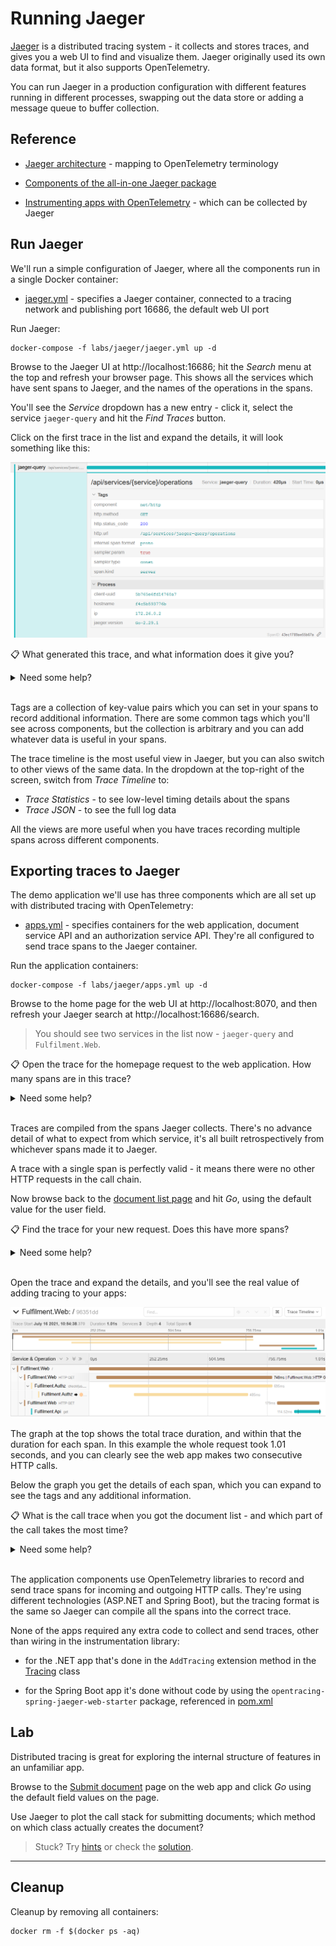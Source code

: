 # Running Jaeger

[Jaeger](https://www.jaegertracing.io) is a distributed tracing system - it collects and stores traces, and gives you a web UI to find and visualize them. Jaeger originally used its own data format, but it also supports OpenTelemetry.

You can run Jaeger in a production configuration with different features running in different processes, swapping out the data store or adding a message queue to buffer collection. 

## Reference

- [Jaeger architecture](https://www.jaegertracing.io/docs/1.24/architecture/) - mapping to OpenTelemetry terminology

- [Components of the all-in-one Jaeger package](https://www.jaegertracing.io/docs/1.24/getting-started/#all-in-one)

- [Instrumenting apps with OpenTelemetry](https://opentelemetry.io/docs/concepts/instrumenting/) - which can be collected by Jaeger 

## Run Jaeger

We'll run a simple configuration of Jaeger, where all the components run in a single Docker container:

- [jaeger.yml](./jaeger.yml) - specifies a Jaeger container, connected to a tracing network and publishing port 16686, the default web UI port

Run Jaeger:

```
docker-compose -f labs/jaeger/jaeger.yml up -d
```

Browse to the Jaeger UI at http://localhost:16686; hit the _Search_ menu at the top and refresh your browser page. This shows all the services which have sent spans to Jaeger, and the names of the operations in the spans.

You'll see the _Service_ dropdown has a new entry - click it, select the service `jaeger-query` and hit the _Find Traces_ button.

Click on the first trace in the list and expand the details, it will look something like this:

![](../../img/jaeger-query-span.png)

📋 What generated this trace, and what information does it give you?

<details>
  <summary>Need some help?</summary>

Jaeger records traces **itself** - we're seeing the call to the API from the web UI, to list the operations that have been stored.

There's a single span in the trace, so we can see that the API responds without making any further HTTP calls.

The span records tags which are very similar to the ones we've seen from the [tracing lab](../tracing/README.md) exercises, things like:

- http.method: GET
- http.status_code: 200
- span.kind: server

</details><br/>

Tags are a collection of key-value pairs which you can set in your spans to record additional information. There are some common tags which you'll see across components, but the collection is arbitrary and you can add whatever data is useful in your spans.

The trace timeline is the most useful view in Jaeger, but you can also switch to other views of the same data. In the dropdown at the top-right of the screen, switch from _Trace Timeline_ to:

- _Trace Statistics_ - to see low-level timing details about the spans
- _Trace JSON_ - to see the full log data

All the views are more useful when you have traces recording multiple spans across different components.

## Exporting traces to Jaeger

The demo application we'll use has three components which are all set up with distributed tracing with OpenTelemetry:

- [apps.yml](./apps.yml) - specifies containers for the web application, document service API and an authorization service API. They're all configured to send trace spans to the Jaeger container.

Run the application containers:

```
docker-compose -f labs/jaeger/apps.yml up -d
```

Browse to the home page for the web UI at http://localhost:8070, and then refresh your Jaeger search at http://localhost:16686/search.

> You should see two services in the list now - `jaeger-query` and `Fulfilment.Web`.

📋 Open the trace for the homepage request to the web application. How many spans are in this trace?

<details>
  <summary>Need some help?</summary>

In the search UI set the _Service_ to `Fulfilment.Web` and the _Operation_ to `/`. Click _Find Traces_ and you should see a single result.

Open that trace and expand the details. There's just one span which is the server response to your browser request.

</details><br/>

Traces are compiled from the spans Jaeger collects. There's no advance detail of what to expect from which service, it's all built retrospectively from whichever spans made it to Jaeger.

A trace with a single span is perfectly valid - it means there were no other HTTP requests in the call chain.

Now browse back to the [document list page](http://localhost:8070/) and hit _Go_, using the default value for the user field.

📋 Find the trace for your new request. Does this have more spans?

<details>
  <summary>Need some help?</summary>

In Jaeger search you'll see a lot more services. We still want ` Fulfilment.Web` but it's not always clear which operation you want, so you can select _all_ for the operation and hit _Find Traces_.

The one you want is listed with multiple spans from multiple services.

</details><br/>

Open the trace and expand the details, and you'll see the real value of adding tracing to your apps:

![](../../img/jaeger-web-trace.png)

The graph at the top shows the total trace duration, and within that the duration for each span. In this example the whole request took 1.01 seconds, and you can clearly see the web app makes two consecutive HTTP calls.

Below the graph you get the details of each span, which you can expand to see the tags and any additional information.

📋 What is the call trace when you got the document list - and which part of the call takes the most time?

<details>
  <summary>Need some help?</summary>

Expand all the spans and you'll see a lot of detail:

- the web app receives a POST request from the user clicking the button
    - this is the topmost span, which is a server response to the client

- the web app calls the authorization service
    - there are two spans here because both components capture traces - the client call from the web app, and the server response from the authorization service

- the authorization service calls an external web address (my blog, actually)
    - just a single span here, the client call from the authorization service, because we don't get trace details from the blog server

- the web app calls the document service
    - two spans again here as both components record trace spans, the client call from the web server and the server call from the API server

The longest call in the chain is the external request to https://blog.sixeyed.com.

</details><br/>

The application components use OpenTelemetry libraries to record and send trace spans for incoming and outgoing HTTP calls. They're using different technologies (ASP.NET and Spring Boot), but the tracing format is the same so Jaeger can compile all the spans into the correct trace.

None of the apps required any extra code to collect and send traces, other than wiring in the instrumentation library:

- for the .NET app that's done in the `AddTracing` extension method in the [Tracing](../../src/fulfilment-frontend/Fulfilment.Core/Services/Tracing.cs) class

- for the Spring Boot app it's done without code by using the `opentracing-spring-jaeger-web-starter` package, referenced in [pom.xml](../../src/fulfilment-api/pom.xml)

## Lab

Distributed tracing is great for exploring the internal structure of features in an unfamiliar app. 

Browse to the [Submit document](http://localhost:8070/Submit) page on the web app and click _Go_ using the default field values on the page.

Use Jaeger to plot the call stack for submitting documents; which method on which class actually creates the document?

> Stuck? Try [hints](hints.md) or check the [solution](solution.md).

___
## Cleanup

Cleanup by removing all containers:

```
docker rm -f $(docker ps -aq)
```